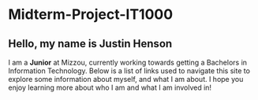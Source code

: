 # Midterm-Project-IT1000
## Hello, my name is Justin Henson
I am a **Junior** at Mizzou, currently working towards getting a Bachelors in Information Technology.
Below is a list of links used to navigate this site to explore some information about myself, and what I am about. I hope you enjoy learning more about who I am and what I am involved in!

